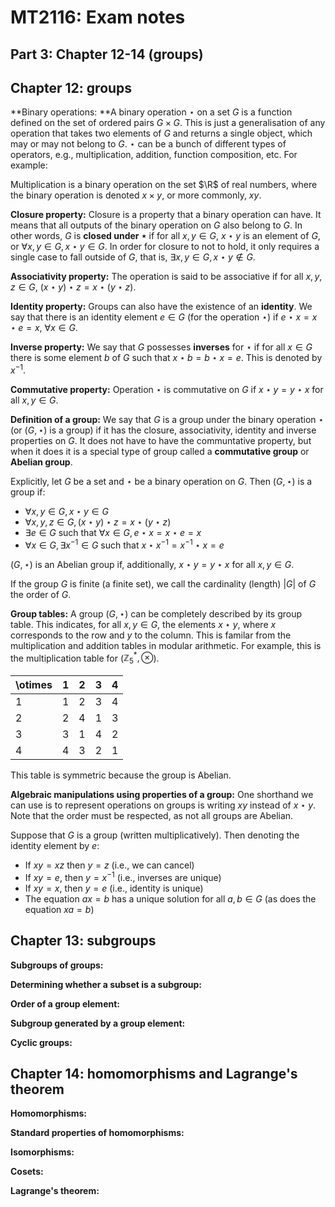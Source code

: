 # MT2116: Exam notes

## Part 3: Chapter 12-14 (groups)

## Chapter 12: groups

**Binary operations: **A binary operation $\star$ on a set $G$ is a function defined on the set of ordered pairs $G \times G$. This is just a generalisation of any operation that takes two elements of $G$ and returns a single object, which may or may not belong to $G$. $\star$ can be a bunch of different types of operators, e.g., multiplication, addition, function composition, etc. For example:

Multiplication is a binary operation on the set $\R$ of real numbers, where the binary operation is denoted $x \times y$, or more commonly, $xy$.

**Closure property:** Closure is a property that a binary operation can have. It means that all outputs of the binary operation on $G$ also belong to $G$. In other words, $G$ is **closed under $\star$** if for all $x,y \in G$, $x \star y$ is an element of $G$, or $\forall x,y \in G, x \star y \in G$. In order for closure to not to hold, it only requires a single case to fall outside of $G$, that is, $\exists  x,y \in G, x \star y \notin G$.  

**Associativity property:** The operation is said to be associative if for all $x,y,z \in G$, $(x \star y) \star z = x \star (y \star z)$. 

**Identity property:** Groups can also have the existence of an **identity**. We say that there is an identity element $e \in G$ (for the operation $\star$) if $e \star x = x \star e = x$, $\forall x \in G$. 

**Inverse property:**  We say that $G$ possesses **inverses** for $\star$ if for all $x \in G$ there is some element $b$ of $G$ such that $x \star b = b \star x = e$. This is denoted by $x^{-1}$. 

**Commutative property:** Operation $\star$ is commutative on $G$ if $x \star y = y \star x$ for all $x, y \in G$.

**Definition of a group:** We say that $G$ is a group under the binary operation $\star$ (or ($G, \star$) is a group) if it has the closure, associativity, identity and inverse properties on $G$. It does not have to have the communtative property, but when it does it is a special type of group called a **commutative group** or **Abelian group**.

Explicitly, let $G$ be a set and $\star$ be a binary operation on $G$. Then ($G, \star$) is a group if:

* $\forall x,y \in G, x \star y \in G$
* $\forall x,y,z \in G, (x \star y) \star z = x \star (y \star z)$
* $\exists e \in G \textrm{ such that } \forall x \in G, e \star x = x \star e = x$
* $\forall x \in G, \exists x^{-1} \in G \textrm{ such that } x \star x^{-1} = x^{-1} \star x = e$

$(G, \star)$ is an Abelian group if, additionally, $x \star y = y \star x$ for all $x,y \in G$.

If the group $G$ is finite (a finite set), we call the cardinality (length) $|G|$ of $G$ the order of $G$.

**Group tables:** A group $(G, \star)$ can be completely described by its group table. This indicates, for all $x,y \in G$, the elements $x \star y$, where $x$ corresponds to the row and $y$ to the column. This is familar from the multiplication and addition tables in modular arithmetic. For example, this is the multiplication table for ($\mathbb{Z}^*_5, \otimes$).

| \otimes | 1    | 2    | 3    | 4    |
| ------- | ---- | ---- | ---- | ---- |
| 1       | 1    | 2    | 3    | 4    |
| 2       | 2    | 4    | 1    | 3    |
| 3       | 3    | 1    | 4    | 2    |
| 4       | 4    | 3    | 2    | 1    |

This table is symmetric because the group is Abelian.

**Algebraic manipulations using properties of a group:** One shorthand we can use is to represent operations on groups is writing $xy$ instead of $x \star y$. Note that the order must be respected, as not all groups are Abelian. 

Suppose that $G$ is a group (written multiplicatively). Then denoting the identity element by $e$:

* If $xy = xz$ then $y = z$ (i.e., we can cancel)
* If $xy = e$, then $y = x^{-1}$ (i.e., inverses are unique)
* If $xy = x$, then $y = e$ (i.e., identity is unique)
* The equation $ax = b$ has a unique solution for all $a,b \in G$ (as does the equation $xa = b$)

## Chapter 13: subgroups

**Subgroups of groups:**

**Determining whether a subset is a subgroup:**

**Order of a group element:**

**Subgroup generated by a group element:**

**Cyclic groups:**

## Chapter 14: homomorphisms and Lagrange's theorem

**Homomorphisms:**

**Standard properties of homomorphisms:**

**Isomorphisms:**

**Cosets:**

**Lagrange's theorem:**





